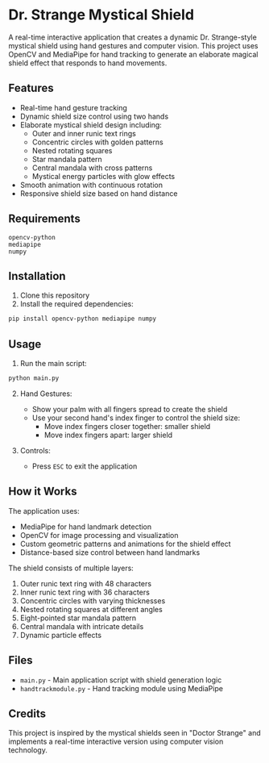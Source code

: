 # Dr. Strange Mystical Shield

A real-time interactive application that creates a dynamic Dr. Strange-style mystical shield using hand gestures and computer vision. This project uses OpenCV and MediaPipe for hand tracking to generate an elaborate magical shield effect that responds to hand movements.

## Features

- Real-time hand gesture tracking
- Dynamic shield size control using two hands
- Elaborate mystical shield design including:
  - Outer and inner runic text rings
  - Concentric circles with golden patterns
  - Nested rotating squares
  - Star mandala pattern
  - Central mandala with cross patterns
  - Mystical energy particles with glow effects
- Smooth animation with continuous rotation
- Responsive shield size based on hand distance

## Requirements

```
opencv-python
mediapipe
numpy
```

## Installation

1. Clone this repository
2. Install the required dependencies:
```bash
pip install opencv-python mediapipe numpy
```

## Usage

1. Run the main script:
```bash
python main.py
```

2. Hand Gestures:
   - Show your palm with all fingers spread to create the shield
   - Use your second hand's index finger to control the shield size:
     - Move index fingers closer together: smaller shield
     - Move index fingers apart: larger shield

3. Controls:
   - Press `ESC` to exit the application

## How it Works

The application uses:
- MediaPipe for hand landmark detection
- OpenCV for image processing and visualization
- Custom geometric patterns and animations for the shield effect
- Distance-based size control between hand landmarks

The shield consists of multiple layers:
1. Outer runic text ring with 48 characters
2. Inner runic text ring with 36 characters
3. Concentric circles with varying thicknesses
4. Nested rotating squares at different angles
5. Eight-pointed star mandala pattern
6. Central mandala with intricate details
7. Dynamic particle effects

## Files

- `main.py` - Main application script with shield generation logic
- `handtrackmodule.py` - Hand tracking module using MediaPipe

## Credits

This project is inspired by the mystical shields seen in "Doctor Strange" and implements a real-time interactive version using computer vision technology.
